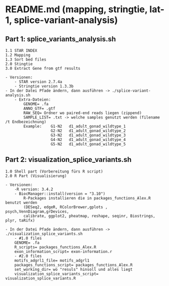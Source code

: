 # README.md (mapping, stringtie, lat-1, splice-variant-analysis)

## Part 1: splice_variants_analysis.sh
	1.1 STAR INDEX
	1.2 Mapping
	1.3 Sort bed files
	2.0 Stingtie
	3.0 Extract Gene from gtf results
	
	- Versionen:
		- STAR version 2.7.4a
		- Stringtie version 1.3.3b
	- In der Datei Pfade ändern, dann ausführen -> ./splice-variant-analysis.sh 
		- Extra-Dateien:
			GENOME= .fa 
			ANNO_GTF= .gtf
			RAW_SEQ= Ordner wo paired-end reads liegen (zippend)
			SAMPLE_LIST= .txt -> welche samples genutzt werden (filename /t Endbezeichnung)
			Example: 	G1-N2	d1_adult_gonad_wildtype_1
						G2-N2	d1_adult_gonad_wildtype_2
						G3-N2	d1_adult_gonad_wildtype_3
						G4-N2	d1_adult_gonad_wildtype_4
						G5-N2	d1_adult_gonad_wildtype_5
			
## Part 2: visualization_splice_variants.sh
	1.0 Shell part (Vorbereitung fürs R script)
	2.0 R Part (Visualisierung)
	
	- Versionen: 
		-R version: 3.4.2
		- BiocManager::install(version = "3.10")
			R-Packages installieren die in packages_functions_Alex.R benutzt werden
			(DESeq2, edgeR, RColorBrewer,gplots , psych,VennDiagram,grDevices,
			calibrate, ggplot2, pheatmap, reshape, seqinr, Biostrings, plyr, taRifx)

	- In der Datei Pfade ändern, dann ausführen -> ./visualization_splice_variants.sh
		- #1.0 files
		GENOME= .fa
		R_scripts= packages_functions_Alex.R
		exon_information_script= exon-information.r
		- #2.0 files
		motifs_adgrl1_file= motifs_adgrl1 
		packages_functions_script= packages_functions_Alex.R
		set_working_dir= wo "resuls" hinsoll und alles liegt
		visualization_splice_variants_script= visualization_splice_variants.R
